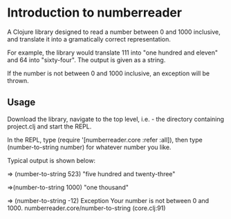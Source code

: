 # Introduction to numberreader

A Clojure library designed to read a number between 0 and 1000 inclusive, and translate it into a gramatically correct representation.

For example, the library would translate 111 into "one hundred and eleven" and 64 into "sixty-four". The output is given as a string.

If the number is not between 0 and 1000 inclusive, an exception will be thrown.

## Usage

Download the library, navigate to the top level, i.e. - the directory containing project.clj and start the REPL.

In the REPL, type (require '[numberreader.core :refer :all]), then type (number-to-string number) for whatever number you like.

Typical output is shown below:

=> (number-to-string 523)
"five hundred and twenty-three"

=>(number-to-string 1000)
"one thousand"

=> (number-to-string -12)
Exception Your number is not between 0 and 1000.  numberreader.core/number-to-string (core.clj:91)
